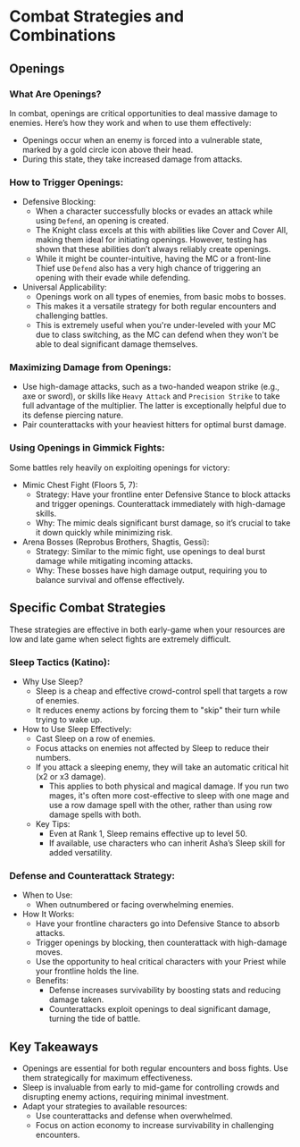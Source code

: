 # Combat Strategies and Combinations
## Openings
### What Are Openings?
In combat, openings are critical opportunities to deal massive damage to enemies. Here’s how they work and when to use them effectively:

* Openings occur when an enemy is forced into a vulnerable state, marked by a gold circle icon above their head.
* During this state, they take increased damage from attacks.

### How to Trigger Openings:
* Defensive Blocking:
    * When a character successfully blocks or evades an attack while using `Defend`, an opening is created.
    * The Knight class excels at this with abilities like Cover and Cover All, making them ideal for initiating openings. However, testing has shown that these abilities don’t always reliably create openings.
    * While it might be counter-intuitive, having the MC or a front-line Thief use `Defend` also has a very high chance of triggering an opening with their evade while defending.
* Universal Applicability:
    * Openings work on all types of enemies, from basic mobs to bosses.
    * This makes it a versatile strategy for both regular encounters and challenging battles.
    * This is extremely useful when you're under-leveled with your MC due to class switching, as the MC can defend when they won't be able to deal significant damage themselves.

### Maximizing Damage from Openings:
* Use high-damage attacks, such as a two-handed weapon strike (e.g., axe or sword), or skills like `Heavy Attack` and `Precision Strike` to take full advantage of the multiplier. The latter is exceptionally helpful due to its defense piercing nature.
* Pair counterattacks with your heaviest hitters for optimal burst damage.

### Using Openings in Gimmick Fights:
Some battles rely heavily on exploiting openings for victory:

* Mimic Chest Fight (Floors 5, 7):
    * Strategy: Have your frontline enter Defensive Stance to block attacks and trigger openings. Counterattack immediately with high-damage skills.
    * Why: The mimic deals significant burst damage, so it’s crucial to take it down quickly while minimizing risk.
* Arena Bosses (Reprobus Brothers, Shagtis, Gessi):
    * Strategy: Similar to the mimic fight, use openings to deal burst damage while mitigating incoming attacks.
    * Why: These bosses have high damage output, requiring you to balance survival and offense effectively.

## Specific Combat Strategies
These strategies are effective in both early-game when your resources are low and late game when select fights are extremely difficult.

### Sleep Tactics (Katino):
* Why Use Sleep?
    * Sleep is a cheap and effective crowd-control spell that targets a row of enemies.
    * It reduces enemy actions by forcing them to "skip" their turn while trying to wake up.
* How to Use Sleep Effectively:
    * Cast Sleep on a row of enemies.
    * Focus attacks on enemies not affected by Sleep to reduce their numbers.
    * If you attack a sleeping enemy, they will take an automatic critical hit (x2 or x3 damage).
        * This applies to both physical and magical damage. If you run two mages, it's often more cost-effective to sleep with one mage and use a row damage spell with the other, rather than using row damage spells with both.
    * Key Tips:
        * Even at Rank 1, Sleep remains effective up to level 50.
        * If available, use characters who can inherit Asha’s Sleep skill for added versatility.

### Defense and Counterattack Strategy:
* When to Use:
    * When outnumbered or facing overwhelming enemies.
* How It Works:
    * Have your frontline characters go into Defensive Stance to absorb attacks.
    * Trigger openings by blocking, then counterattack with high-damage moves.
    * Use the opportunity to heal critical characters with your Priest while your frontline holds the line.
    * Benefits:
        * Defense increases survivability by boosting stats and reducing damage taken.
        * Counterattacks exploit openings to deal significant damage, turning the tide of battle.

## Key Takeaways
* Openings are essential for both regular encounters and boss fights. Use them strategically for maximum effectiveness.
* Sleep is invaluable from early to mid-game for controlling crowds and disrupting enemy actions, requiring minimal investment.
* Adapt your strategies to available resources:
    * Use counterattacks and defense when overwhelmed.
    * Focus on action economy to increase survivability in challenging encounters.